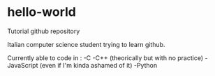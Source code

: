 # hello-world
Tutorial github repository

Italian computer science student trying to learn github.

Currently able to code in :
-C
-C++ (theorically but with no practice)
-JavaScript (even if I'm kinda ashamed of it)
-Python
